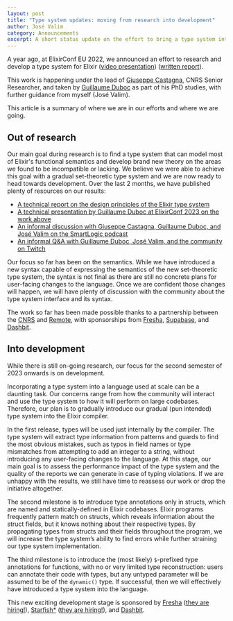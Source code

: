 ```yaml
---
layout: post
title: "Type system updates: moving from research into development"
author: José Valim
category: Announcements
excerpt: A short status update on the effort to bring a type system into Elixir.
---
```


A year ago, at ElixirConf EU 2022, we announced an effort to research
and develop a type system for Elixir ([video presentation](https://www.youtube.com/watch?v=Jf5Hsa1KOc8))
([written report](/blog/2022/10/05/my-future-with-elixir-set-theoretic-types/)).

This work is happening under the lead of [Giuseppe Castagna](https://www.irif.fr/~gc/),
CNRS Senior Researcher, and taken by
[Guillaume Duboc](https://www.irif.fr/users/gduboc/index) as part of his
PhD studies, with further guidance from myself (José Valim).

This article is a summary of where we are in our efforts and where we
are going.

## Out of research

Our main goal during research is to find a type system that can model
most of Elixir's functional semantics and develop brand new theory on
the areas we found to be incompatible or lacking. We believe we were
able to achieve this goal with a gradual set-theoretic type system
and we are now ready to head towards development. Over the last 2 months,
we have published plenty of resources on our results:

  * [A technical report on the design principles of the Elixir type system](https://arxiv.org/abs/2306.06391)
  * [A technical presentation by Guillaume Duboc at ElixirConf 2023 on the work above](https://youtube.com/watch?v=gJJH7a2J9O8)
  * [An informal discussion with Giuseppe Castagna, Guillaume Duboc, and José Valim on the SmartLogic podcast](https://smartlogic.io/podcast/elixir-wizards/s10-e12-jose-guillaume-giuseppe-types-elixir/)
  * [An informal Q&A with Guillaume Duboc, José Valim, and the community on Twitch](https://www.twitch.tv/videos/1841707383)

Our focus so far has been on the semantics. While we have introduced a
new syntax capable of expressing the semantics of the new set-theoretic
type system, the syntax is not final as there are still no concrete
plans for user-facing changes to the language. Once we are confident
those changes will happen, we will have plenty of discussion with the
community about the type system interface and its syntax.

The work so far has been made possible thanks to a partnership between
the [CNRS](https://www.cnrs.fr/fr) and [Remote](https://remote.com),
with sponsorships from [Fresha](https://www.fresha.com),
[Supabase](https://supabase.com), and [Dashbit](https://dashbit.co).

## Into development

While there is still on-going research, our focus for the second semester
of 2023 onwards is on development.

Incorporating a type system into a language used at scale can be a daunting
task. Our concerns range from how the community will interact and use the
type system to how it will perform on large codebases. Therefore, our plan
is to gradually introduce our gradual (pun intended) type system into the
Elixir compiler.

In the first release, types will be used just internally by the compiler.
The type system will extract type information from patterns and guards to
find the most obvious mistakes, such as typos in field names or type
mismatches from attempting to add an integer to a string, without introducing
any user-facing changes to the language. At this stage, our main goal is
to assess the performance impact of the type system and the quality of
the reports we can generate in case of typing violations. If we are
unhappy with the results, we still have time to reassess our work or drop
the initiative altogether.

The second milestone is to introduce type annotations only in structs,
which are named and statically-defined in Elixir codebases. Elixir programs
frequently pattern match on structs, which reveals information about
the struct fields, but it knows nothing about their respective types.
By propagating types from structs and their fields throughout the program,
we will increase the type system’s ability to find errors while further
straining our type system implementation.

The third milestone is to introduce the (most likely) `$`-prefixed type
annotations for functions, with no or very limited type reconstruction:
users can annotate their code with types, but any untyped parameter
will be assumed to be of the `dynamic()` type. If successful, then we
will effectively have introduced a type system into the language.

This new exciting development stage is sponsored by [Fresha](https://www.fresha.com) ([they are hiring!](https://www.fresha.com/careers/openings?department=engineering)),
[Starfish*](https://starfish.team) ([they are hiring!](https://starfish.team/jobs/experienced-elixir-developer)),
and [Dashbit](https://dashbit.co).
